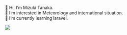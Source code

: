 <p>👋 Hi, I’m Mizuki Tanaka.<br>
👀 I’m interested in Meteorology and international situation.<br>
🌱 I’m currently learning laravel.</p>
<img src="http://118.27.13.183/pic/snapshot.jpg" class="img-responsive center-block"></img>

<!---
Anemoi7838/Anemoi7838 is a ✨ special ✨ repository because its `README.md` (this file) appears on your GitHub profile.
You can click the Preview link to take a look at your changes.
--->
